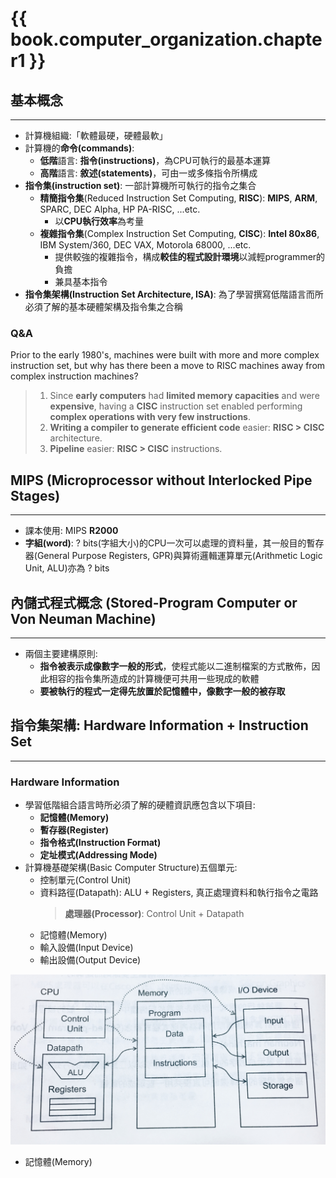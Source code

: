 # {{ book.computer_organization.chapter1 }}

## 基本概念
---
- 計算機組織:「軟體最硬，硬體最軟」
- 計算機的**命令(commands)**:
  - **低階**語言: **指令(instructions)**，為CPU可執行的最基本運算
  - **高階**語言: **敘述(statements)**，可由一或多條指令所構成
- **指令集(instruction set)**: 一部計算機所可執行的指令之集合
  - **精簡指令集**(Reduced Instruction Set Computing, **RISC**): **MIPS**, **ARM**, SPARC, DEC Alpha, HP PA-RISC, ...etc.
    - 以**CPU執行效率**為考量
  - **複雜指令集**(Complex Instruction Set Computing, **CISC**): **Intel 80x86**, IBM System/360, DEC VAX, Motorola 68000, ...etc.
    - 提供較強的複雜指令，構成**較佳的程式設計環境**以減輕programmer的負擔
    - 兼具基本指令
- **指令集架構(Instruction Set Architecture, ISA)**: 為了學習撰寫低階語言而所必須了解的基本硬體架構及指令集之合稱

### Q&A
Prior to the early 1980's, machines were built with more and more complex instruction set, but why has there been a move to RISC machines away from complex instruction machines?
> 1. Since **early computers** had **limited memory capacities** and were **expensive**, having a **CISC** instruction set enabled performing **complex operations with very few instructions**.
> 2. **Writing a compiler to generate efficient code** easier: **RISC > CISC** architecture.
> 3. **Pipeline** easier: **RISC > CISC** instructions.

## MIPS (Microprocessor without Interlocked Pipe Stages)
---
- 課本使用: MIPS **R2000**
- **字組(word)**: ? bits(字組大小)的CPU一次可以處理的資料量，其一般目的暫存器(General Purpose Registers, GPR)與算術邏輯運算單元(Arithmetic Logic Unit, ALU)亦為 ? bits

## 內儲式程式概念 (Stored-Program Computer or Von Neuman Machine)
---
- 兩個主要建構原則:
  - **指令被表示成像數字一般的形式**，使程式能以二進制檔案的方式散佈，因此相容的指令集所造成的計算機便可共用一些現成的軟體
  - **要被執行的程式一定得先放置於記憶體中，像數字一般的被存取**
  
## 指令集架構: Hardware Information + Instruction Set
---
### Hardware Information
- 學習低階組合語言時所必須了解的硬體資訊應包含以下項目:
  - **記憶體(Memory)**
  - **暫存器(Register)**
  - **指令格式(Instruction Format)**
  - **定址模式(Addressing Mode)**
- 計算機基礎架構(Basic Computer Structure)五個單元:
  - 控制單元(Control Unit)
  - 資料路徑(Datapath): ALU + Registers, 真正處理資料和執行指令之電路
    > **處理器(Processor)**: Control Unit + Datapath
  - 記憶體(Memory)
  - 輸入設備(Input Device)
  - 輸出設備(Output Device)

![Hardware Information](../images/ComputerOrganization/Chapter01/basic_computer_structure.jpg "Basic Computer Structure in ISA")

- 記憶體(Memory)

